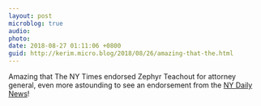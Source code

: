 ```yaml
---
layout: post
microblog: true
audio: 
photo: 
date: 2018-08-27 01:11:06 +0800
guid: http://kerim.micro.blog/2018/08/26/amazing-that-the.html
---
```

Amazing that The NY Times endorsed Zephyr Teachout for attorney general, even more astounding to see an endorsement from the [NY Daily News](http://www.nydailynews.com/opinion/ny-edit-ag-20180822-story.html)!
